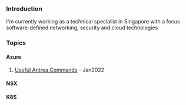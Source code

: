 ### Introduction
I'm currently working as a technical specialist in Singapore with a focus software-defined networking, security and cloud technologies


### Topics
#### Azure
1. [Useful Antrea Commands](antrea.md) - Jan2022
#### NSX
#### K8S
